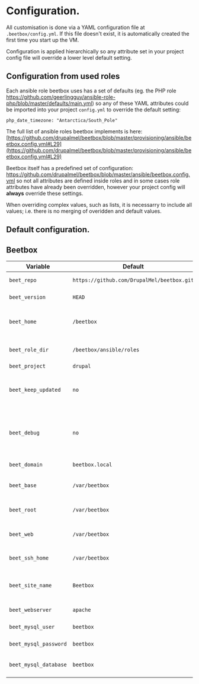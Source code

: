 # Configuration.

All customisation is done via a YAML configuration file at `.beetbox/config.yml`. If this file doesn't exist, it is automatically created the first time you start up the VM.

Configuration is applied hierarchically so any attribute set in your project config file will override a lower level default setting.

## Configuration from used roles
Each ansible role beetbox uses has a set of defaults (eg. the PHP role  https://github.com/geerlingguy/ansible-role-php/blob/master/defaults/main.yml)
so any of these YAML attributes could be imported into your project `config.yml` to override the default setting:
```
php_date_timezone: "Antarctica/South_Pole"
```

The full list of ansible roles beetbox implements is here: [https://github.com/drupalmel/beetbox/blob/master/provisioning/ansible/beetbox.config.yml#L29](https://github.com/drupalmel/beetbox/blob/master/provisioning/ansible/beetbox.config.yml#L29)

Beetbox itself has a predefined set of configuration: https://github.com/drupalmel/beetbox/blob/master/ansible/beetbox.config.yml
so not all attributes are defined inside roles and in some cases role attributes have already been overridden, however your project config will **always** override these settings.

When overriding complex values, such as lists, it is necessarry to include all values; i.e. there is no merging of overidden and default values.

## Default configuration.

Beetbox
-----------------
Variable | Default  | Description
--------------------- | ---------     | ----------
`beet_repo`           | `https://github.com/DrupalMel/beetbox.git` | git project URL
`beet_version`        | `HEAD` | git project version
`beet_home`           | `/beetbox` | path to beetbox repo inside VM
`beet_role_dir`       | `/beetbox/ansible/roles` | path to ansible roles inside VM
`beet_project`        | `drupal` |
`beet_keep_updated`   | `no` | update beetbox repo inside VM before provisioning
`beet_debug`          | `no` | mount ansible directory inside VM for development
`beet_domain`         | `beetbox.local` | local domain for the VM
`beet_base`           | `/var/beetbox` | project mount point inside VM
`beet_root`           | `/var/beetbox` | path to project root insdie VM
`beet_web`            | `/var/beetbox` | path to docroot inside VM
`beet_ssh_home`       | `/var/beetbox` | entry point when using `vagrant ssh`
`beet_site_name`      | `Beetbox` | name of site, used for automatic installations
`beet_webserver`      | `apache` | webserver type
`beet_mysql_user`     | `beetbox` | mysql username
`beet_mysql_password` | `beetbox` | mysql password
`beet_mysql_database` | `beetbox` | mysql database name

